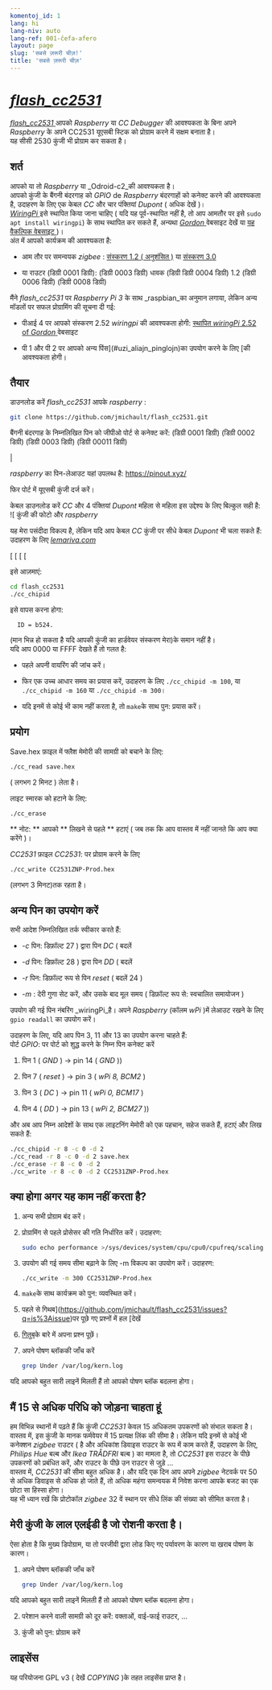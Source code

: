```yaml
---
komentoj_id: 1
lang: hi
lang-niv: auto
lang-ref: 001-ĉefa-afero
layout: page
slug: 'सबसे ज़रूरी चीज़!'
title: 'सबसे ज़रूरी चीज़'
---
```


# [  _flash\_cc2531_  ](https://github.com/jmichault/flash_cc2531)
 [  _flash\_cc2531_  ](https://github.com/jmichault/flash_cc2531)  आपको  _Raspberry_ या  _CC Debugger_ की आवश्यकता के बिना अपने  _Raspberry_ के अपने CC2531 यूएसबी स्टिक को प्रोग्राम करने में सक्षम बनाता है।  
 यह सीसी 2530 कुंजी भी प्रोग्राम कर सकता है।  

## शर्त
आपको या तो _Raspberry_ या _Odroid-c2_की आवश्यकता है।  
आपको कुंजी के बैंगनी बंदरगाह को  _GPIO_  de  _Raspberry_ बंदरगाहों को कनेक्ट करने की आवश्यकता है, उदाहरण के लिए एक केबल  _CC_  और चार पंक्तियां  _Dupont_  ( अधिक देखें )।    
 [  _WiringPi_  ](http://wiringpi.com/)  इसे स्थापित किया जाना चाहिए  \( यदि यह पूर्व-स्थापित नहीं है, तो आप आमतौर पर इसे  `sudo apt install wiringpi`) के साथ स्थापित कर सकते हैं, अन्यथा  [  _Gordon_  ](http://wiringpi.com/)  वेबसाइट देखें या  [ यह वैकल्पिक वेबसाइट ](https://github.com/WiringPi/WiringPi)  \)।   
अंत में आपको कार्यक्रम की आवश्यकता है:

* आम तौर पर समन्वयक  _zigbee_ :  [  संस्करण 1.2  ( अनुशंसित )](https://github.com/Koenkk/Z-Stack-firmware/raw/master/coordinator/Z-Stack_Home_1.2/bin/default/)  या  [ संस्करण 3.0 ](https://github.com/Koenkk/Z-Stack-firmware/tree/master/coordinator/Z-Stack_3.0.x/bin) 


* या राउटर (डिग्री 0001 डिग्री): (डिग्री 0003 डिग्री) धावक (डिग्री डिग्री 0004 डिग्री) 1.2 (डिग्री 0006 डिग्री) (डिग्री 0008 डिग्री)



मैंने _flash\_cc2531_ पर _Raspberry Pi 3_ के साथ _raspbian_का अनुमान लगाया, लेकिन अन्य मॉडलों पर सफल प्रोग्रामिंग की सूचना दी गई:

 * पीआई 4 पर आपको संस्करण 2.52 _wiringpi_ की आवश्यकता होगी:  [स्थापित _wiringPi_ 2.52 of _Gordon_ ](http://wiringpi.com/wiringpi-updated-to-2-52-for-the-raspberry-pi-4b/)वेबसाइट


 * पी 1 और पी 2 पर आपको अन्य पिंस](#uzi_aliajn_pinglojn)का उपयोग करने के लिए [की आवश्यकता होगी।



## तैयार

डाउनलोड करें _flash\_cc2531_ आपके _raspberry_ :
```bash
git clone https://github.com/jmichault/flash_cc2531.git
```

बैंगनी बंदरगाह के निम्नलिखित पिन को जीपीओ पोर्ट से कनेक्ट करें: (डिग्री 0001 डिग्री) (डिग्री 0002 डिग्री) (डिग्री 0003 डिग्री) (डिग्री 00011 डिग्री)

|  

 _raspberry_  का पिन-लेआउट यहां उपलब्ध है:  <https://pinout.xyz/> 


फिर पोर्ट में यूएसबी कुंजी दर्ज करें।  

केबल डाउनलोड करें  _CC_  और 4 पंक्तियां  _Dupont_  महिला से महिला इस उद्देश्य के लिए बिल्कुल सही है: 
 ![ कुंजी की फोटो और  _raspberry_  
 
 यह मेरा पसंदीदा विकल्प है, लेकिन यदि आप केबल  _CC_  कुंजी पर सीधे केबल  _Dupont_  भी चला सकते हैं: उदाहरण के लिए  [  _lemariva.com_  ](https://lemariva.com/blog/2019/08/zigbee-flashing-cc2531-using-raspberry-pi-without-cc-debugger)  
 
  [   [   [   [   [  ](https://notenoughtech.com/home-automation/flashing-cc2531-without-cc-debugger )       


इसे आज़माएं:
```bash
cd flash_cc2531
./cc_chipid
```
इसे वापस करना होगा:
```
  ID = b524.
```
(मान भिन्न हो सकता है यदि आपकी कुंजी का हार्डवेयर संस्करण मेरा)के समान नहीं है।  
यदि आप 0000 या FFFF देखते हैं तो गलत है:

 * पहले अपनी वायरिंग की जांच करें।


 * फिर एक उच्च आधार समय का प्रयास करें, उदाहरण के लिए `./cc_chipid -m 100`, या `./cc_chipid -m 160` या `./cc_chipid -m 300`।


 * यदि इनमें से कोई भी काम नहीं करता है, तो `make`के साथ पुन: प्रयास करें।



## प्रयोग
Save.hex फ़ाइल में फ्लैश मेमोरी की सामग्री को बचाने के लिए:
```bash
./cc_read save.hex
```
( लगभग 2 मिनट ) लेता है।  

लाइट स्मारक को हटाने के लिए:
```bash
./cc_erase
```
** नोट: **  आपको **  लिखने से पहले **  हटाएं  ( जब तक कि आप वास्तव में नहीं जानते कि आप क्या करेंगे )। 

 _CC2531_ फ़ाइल  _CC2531_:  पर प्रोग्राम करने के लिए
```bash
./cc_write CC2531ZNP-Prod.hex
```
(लगभग 3 मिनट)तक रहता है।

<a id="uzi_aliajn_pinglojn"></a>

## अन्य पिन का उपयोग करें

सभी आदेश निम्नलिखित तर्क स्वीकार करते हैं:

 * _-c_  पिन: डिफ़ॉल्ट 27 )  द्वारा पिन  _DC_  ( बदलें


 * _-d_  पिन: डिफ़ॉल्ट 28 )  द्वारा पिन  _DD_  ( बदलें


 * _-r_  पिन: डिफ़ॉल्ट रूप से पिन  _reset_  ( बदलें 24 ) 


 * _-m_ : देरी गुणा सेट करें, और उसके बाद मूल समय  ( डिफ़ॉल्ट रूप से: स्वचालित समायोजन ) 



उपयोग की गई पिन नंबरिंग _wiringPi_है। अपने _Raspberry_ (कॉलम _wPi_ )में लेआउट रखने के लिए `gpio readall` का उपयोग करें।

उदाहरण के लिए, यदि आप पिन 3, 11 और 13 का उपयोग करना चाहते हैं:  
पोर्ट  _GPIO_:  पर पोर्ट को शुद्ध करने के निम्न पिन कनेक्ट करें

 1. पिन 1 ( _GND_ ) -> pin 14 ( _GND_ ))


 2. पिन 7 ( _reset_ ) -> pin 3 ( _wPi 8, BCM2_ )


 3. पिन 3 ( _DC_ ) -> pin 11 ( _wPi 0, BCM17_ )


 4. पिन 4 ( _DD_ ) -> pin 13 ( _wPi 2, BCM27_ ))



और अब आप निम्न आदेशों के साथ एक लाइटनिंग मेमोरी को एक पहचान, सहेज सकते हैं, हटाएं और लिख सकते हैं:
```bash
./cc_chipid -r 8 -c 0 -d 2
./cc_read -r 8 -c 0 -d 2 save.hex
./cc_erase -r 8 -c 0 -d 2
./cc_write -r 8 -c 0 -d 2 CC2531ZNP-Prod.hex
```

## क्या होगा अगर यह काम नहीं करता है?

1. अन्य सभी प्रोग्राम बंद करें।


2. प्रोग्रामिंग से पहले प्रोसेसर की गति निर्धारित करें। उदाहरण:



   ```bash
   sudo echo performance >/sys/devices/system/cpu/cpu0/cpufreq/scaling_governor
   ```
3. उपयोग की गई समय सीमा बढ़ाने के लिए -m विकल्प का उपयोग करें। उदाहरण:



   ```bash
   ./cc_write -m 300 CC2531ZNP-Prod.hex
   ```
4.  `make`के साथ कार्यक्रम को पुन: व्यवस्थित करें।



5. पहले से गिथब](https://github.com/jmichault/flash_cc2531/issues?q=is%3Aissue)पर पूछे गए प्रश्नों में हल [देखें



6.  [गितुब](https://github.com/jmichault/flash_cc2531/issues/new/choose)के बारे में अपना प्रश्न पूछें।



7. अपने पोषण ब्लॉककी जाँच करें


    
   ```bash
   grep Under /var/log/kern.log
   ```
यदि आपको बहुत सारी लाइनें मिलती हैं तो आपको पोषण ब्लॉक बदलना होगा।  

## मैं 15 से अधिक परिधि को जोड़ना चाहता हूं
हम विभिन्न स्थानों में पढ़ते हैं कि कुंजी  _CC2531_  केवल 15 अधिकतम उपकरणों को संभाल सकता है।    
 वास्तव में, इस कुंजी के मानक फर्मवेयर में 15 प्रत्यक्ष लिंक की सीमा है। लेकिन यदि इनमें से कोई भी कनेक्शन  _zigbee_  राउटर  ( है और अधिकांश डिवाइस राउटर के रूप में काम करते हैं, उदाहरण के लिए,  _Philips Hue_  बल्ब और  _Ikea TRÅDFRI_  बल्ब ) का मामला है, तो  _CC2531_  इस राउटर के पीछे उपकरणों को प्रबंधित करें, और राउटर के पीछे उन राउटर से जुड़े ...   
वास्तव में,  _CC2531_  की सीमा बहुत अधिक है। और यदि एक दिन आप अपने  _zigbee_  नेटवर्क पर 50 से अधिक डिवाइस से अधिक हो जाते हैं, तो अधिक महंगा समन्वयक में निवेश करना आपके बजट का एक छोटा सा हिस्सा होगा।   
यह भी ध्यान रखें कि प्रोटोकॉल _zigbee_ 32 वें स्थान पर सीधे लिंक की संख्या को सीमित करता है।  

## मेरी कुंजी के लाल एलईडी है जो रोशनी करता है।
ऐसा होता है कि मुख्य डिपोग्राम, या तो परजीवी द्वारा लोड किए गए पर्यावरण के कारण या खराब पोषण के कारण।  

1. अपने पोषण ब्लॉककी जाँच करें


    
   ```bash
   grep Under /var/log/kern.log
   ```
यदि आपको बहुत सारी लाइनें मिलती हैं तो आपको पोषण ब्लॉक बदलना होगा।  

2. परेशान करने वाली सामग्री को दूर करें: वक्ताओं, वाई-फाई राउटर, ...



3. कुंजी  को पुन: प्रोग्राम करें


 


## लाइसेंस

यह परियोजना GPL v3 ( देखें _COPYING_ )के तहत लाइसेंस प्राप्त है।
